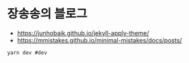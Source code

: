 # 장송송의 블로그

-   https://junhobaik.github.io/jekyll-apply-theme/
-   https://mmistakes.github.io/minimal-mistakes/docs/posts/

```
yarn dev #dev
```
